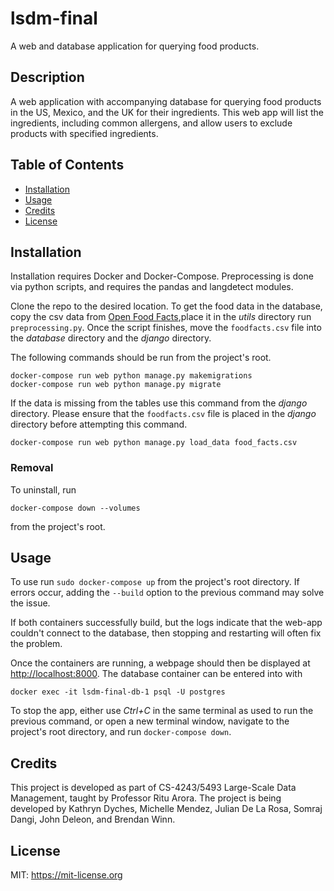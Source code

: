 # lsdm-final
A web and database application for querying food products.

## Description

A web application with accompanying database for querying food products
in the US, Mexico, and the UK for their ingredients. This web app will
list the ingredients, including common allergens, and allow users to
exclude products with specified ingredients. 

## Table of Contents

- [Installation](#installation)
- [Usage](#usage)
- [Credits](#credits)
- [License](#license)

## Installation

Installation requires Docker and Docker-Compose. 
Preprocessing is done via python scripts, and requires the pandas and
langdetect modules.

Clone the repo to the desired location. To get the food data in the database,
copy the csv data from [Open Food
Facts](https://world.openfoodfacts.org/data),place it in the *utils* directory
run `preprocessing.py`. Once the script finishes, move the `foodfacts.csv` file
into the *database* directory and the *django* directory.

The following commands should be run from the project's root.
```
docker-compose run web python manage.py makemigrations
docker-compose run web python manage.py migrate
```

If the data is missing from the tables use this command from the *django* directory.
Please ensure that the `foodfacts.csv` file is placed in the *django* 
directory before attempting this command.
```
docker-compose run web python manage.py load_data food_facts.csv
```

### Removal
To uninstall, run
```
docker-compose down --volumes
```
from the project's root.

## Usage

To use run `sudo docker-compose up` from the project's root directory. If
errors occur, adding the `--build` option to the previous command may solve the
issue. 

If both containers successfully build, but the logs indicate that the web-app
couldn't connect to the database, then stopping and restarting will often fix
the problem.

Once the containers are running, a webpage should then be displayed at
<http://localhost:8000>. The database container can be entered into with
```
docker exec -it lsdm-final-db-1 psql -U postgres
```

To stop the app, either use *Ctrl+C* in the same terminal as used to run the
previous command, or open a new terminal window, navigate to the project's root
directory, and run `docker-compose down`.

## Credits

This project is developed as part of CS-4243/5493 Large-Scale Data
Management, taught by Professor Ritu Arora. The project is being developed by
Kathryn Dyches, Michelle Mendez, Julian De La Rosa, Somraj Dangi, John Deleon,
and Brendan Winn.

## License

MIT: <https://mit-license.org>
